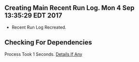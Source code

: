 ## Creating Main Recent Run Log. Mon 4 Sep 13:35:29 EDT 2017
* Recent Run Log Recreated.
## Checking For Dependencies 
Process Took 1 Seconds.
[Details If Any](https://github.com/deathbybandaid/piholeparser/blob/master/RecentRunLogs/TopLevelScripts/Checking-For-Dependencies.md)


